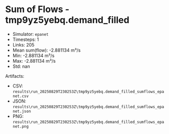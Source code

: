 # Sum of Flows - tmp9yz5yebq.demand_filled

- Simulator: `epanet`
- Timesteps: 1
- Links: 205
- Mean sum(flow): -2.881134 m³/s
- Min: -2.881134 m³/s
- Max: -2.881134 m³/s
- Std: nan

Artifacts:
- CSV: `results\run_20250829T230253Z\tmp9yz5yebq.demand_filled_sumflows_epanet.csv`
- JSON: `results\run_20250829T230253Z\tmp9yz5yebq.demand_filled_sumflows_epanet.json`
- PNG: `results\run_20250829T230253Z\tmp9yz5yebq.demand_filled_sumflows_epanet.png`